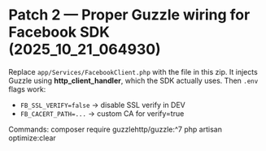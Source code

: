 # Patch 2 — Proper Guzzle wiring for Facebook SDK (2025_10_21_064930)

Replace `app/Services/FacebookClient.php` with the file in this zip.
It injects Guzzle using **http_client_handler**, which the SDK actually uses.
Then `.env` flags work:

- `FB_SSL_VERIFY=false`  -> disable SSL verify in DEV
- `FB_CACERT_PATH=...`   -> custom CA for verify=true

Commands:
    composer require guzzlehttp/guzzle:^7
    php artisan optimize:clear
